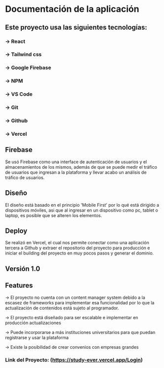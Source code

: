 # Documentación de la aplicación

## Este proyecto usa las siguientes tecnologías:
### -> React
### -> Tailwind css
### -> Google Firebase
### -> NPM
### -> VS Code
### -> Git
### -> Github
### -> Vercel

## Firebase

Se usó Firebase como una interface de autenticación de usuarios y el almacenamientos de los mismos, además de
que se puede medir el tráfico de usuarios que ingresan a la plataforma y llevar acabo un análisis de tráfico
de usuarios.

## Diseño

El diseño está basado en el principio 'Mobile First' por lo qué está dirigido a dispositivos móviles, 
asi que al ingresar en un dispositivo como pc, tablet o laptop, es posible que se alteren los
elementos.

## Deploy

Se realizó en Vercel, el cual nos permite conectar como una aplicación tercera a Github y extraer el repositorio
del proyecto para producción e iniciar el building del proyecto en muy pocos pasos y generar el dominio.

## Versión 1.0

## Features

-> El proyecto no cuenta con un content manager system debido a la escasez de frameworks para implementar esa funcionalidad
por lo que la actualización de contenidos está sujeto al programador.

-> El proyecto está diseñado para ser escalable e implementar en producción actualizaciones

-> Puede incorporarse a más instituciones universitarios para que puedan registrarse y usar la plataforma

-> Existe la posibilidad de crear convenios con empresas grandes


### Link del Proyecto: (https://study-ever.vercel.app/Login)

